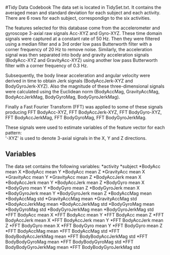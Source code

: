 
#Tidy Data Codebook
The data set is located in TidySet.txt. It contains the averaged mean and standard deviation for each subject and each activity. There are 6 rows for each subject, correspondign to the six activities. 

The features selected for this database come from the accelerometer and gyroscope 3-axial raw signals Acc-XYZ and Gyro-XYZ. These time domain signals were captured at a constant rate of 50 Hz. Then they were filtered using a median filter and a 3rd order low pass Butterworth filter with a corner frequency of 20 Hz to remove noise. Similarly, the acceleration signal was then separated into body and gravity acceleration signals (BodyAcc-XYZ and GravityAcc-XYZ) using another low pass Butterworth filter with a corner frequency of 0.3 Hz. 

Subsequently, the body linear acceleration and angular velocity were derived in time to obtain Jerk signals (BodyAccJerk-XYZ and BodyGyroJerk-XYZ). Also the magnitude of these three-dimensional signals were calculated using the Euclidean norm (BodyAccMag, GravityAccMag, BodyAccJerkMag, BodyGyroMag, BodyGyroJerkMag). 

Finally a Fast Fourier Transform (FFT) was applied to some of these signals producing FFT BodyAcc-XYZ, FFT BodyAccJerk-XYZ, FFT BodyGyro-XYZ, FFT BodyAccJerkMag, FFT BodyGyroMag, FFT BodyGyroJerkMag. 

These signals were used to estimate variables of the feature vector for each pattern:  
'-XYZ' is used to denote 3-axial signals in the X, Y and Z directions.

## Variables
The data set contains the following variables:
*activity 
*subject
*BodyAcc mean X
*BodyAcc mean Y
*BodyAcc mean Z
*GravityAcc mean X
*GravityAcc mean Y
*GravityAcc mean Z
*BodyAccJerk mean X
*BodyAccJerk mean Y
*BodyAccJerk mean Z
*BodyGyro mean X
*BodyGyro mean Y
*BodyGyro mean Z
*BodyGyroJerk mean X
*BodyGyroJerk mean Y
*BodyGyroJerk mean Z
*BodyAccMag mean
*BodyAccMag std
*GravityAccMag mean
*GravityAccMag std
*BodyAccJerkMag mean
*BodyAccJerkMag std
*BodyGyroMag mean
*BodyGyroMag std
*BodyGyroJerkMag mean
*BodyGyroJerkMag std
*FFT BodyAcc mean X
*FFT BodyAcc mean Y
*FFT BodyAcc mean Z
*FFT BodyAccJerk mean X
*FFT BodyAccJerk mean Y
*FFT BodyAccJerk mean Z
*FFT BodyGyro mean X
*FFT BodyGyro mean Y
*FFT BodyGyro mean Z
*FFT BodyAccMag mean
*FFT BodyAccMag std
*FFT BodyBodyAccJerkMag mean
*FFT BodyBodyAccJerkMag std
*FFT BodyBodyGyroMag mean
*FFT BodyBodyGyroMag std
*FFT BodyBodyGyroJerkMag mean
*FFT BodyBodyGyroJerkMag std










